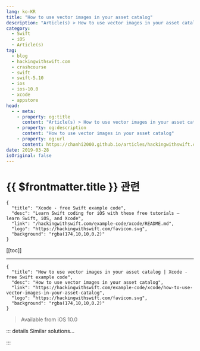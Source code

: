 ```yaml
---
lang: ko-KR
title: "How to use vector images in your asset catalog"
description: "Article(s) > How to use vector images in your asset catalog"
category:
  - Swift
  - iOS
  - Article(s)
tag: 
  - blog
  - hackingwithswift.com
  - crashcourse
  - swift
  - swift-5.10
  - ios
  - ios-10.0
  - xcode
  - appstore
head:
  - - meta:
    - property: og:title
      content: "Article(s) > How to use vector images in your asset catalog"
    - property: og:description
      content: "How to use vector images in your asset catalog"
    - property: og:url
      content: https://chanhi2000.github.io/articles/hackingwithswift.com/example-code/xcode/how-to-use-vector-images-in-your-asset-catalog.html
date: 2019-03-28
isOriginal: false
---
```


# {{ $frontmatter.title }} 관련

```component VPCard
{
  "title": "Xcode - free Swift example code",
  "desc": "Learn Swift coding for iOS with these free tutorials – learn Swift, iOS, and Xcode",
  "link": "/hackingwithswift.com/example-code/xcode/README.md",
  "logo": "https://hackingwithswift.com/favicon.svg",
  "background": "rgba(174,10,10,0.2)"
}
```

[[toc]]

---

```component VPCard
{
  "title": "How to use vector images in your asset catalog | Xcode - free Swift example code",
  "desc": "How to use vector images in your asset catalog",
  "link": "https://hackingwithswift.com/example-code/xcode/how-to-use-vector-images-in-your-asset-catalog",
  "logo": "https://hackingwithswift.com/favicon.svg",
  "background": "rgba(174,10,10,0.2)"
}
```

> Available from iOS 10.0

<!-- TODO: 작성 -->

<!-- 
Xcode lets you use vector images for all your artwork, which saves you having to worry about retina artwork, super retina artwork, and whatever Apple dreams up in the future. Even better, using this vector artwork has no performance cost – iOS and Xcode do all the work for you,

To try it out, drop a PDF file into your asset catalog, then change its Scales property to Single Scale – this has the effect of making Xcode convert it to @2x and @3x at build time.

The natural size of a vector image – its effective @1x resolution – is determined by the size of the vector, which might be confusing at first because vector images are resolution independent. But even then they still have a natural size, and Xcode will display that when you select your vector art.

Xcode has a couple of vector options that are worth exploring. The first is using Individual and Single Scales mode, which lets you override any specific size you want while using the vector for the others. The other is Preserve Vector Data, which copies the PDF into the final build so it can be re-rasterized at runtime to fit any size need – the only hiccup here is that iOS needs to be precisely sure what size the image is going to be, so if you try to rely on an intrinsic content size you’ll hit problems.

To try it out yourself, add an image view to a view controller and assign it a PDF asset from your asset catalog, then give it fixed width and height constraints that are much bigger than the natural size of your PDF. It might look blurry in IB but that’s OK – it will look great on the device.

-->

::: details Similar solutions…

<!--
/quick-start/swiftui/how-to-load-custom-colors-from-an-asset-catalog">How to load custom colors from an asset catalog 
/example-code/xcode/how-to-load-assets-from-xcode-asset-catalogs">How to load assets from Xcode asset catalogs 
/example-code/system/how-to-run-code-when-your-app-is-terminated">How to run code when your app is terminated 
/example-code/uikit/how-to-change-your-app-icon-dynamically-with-setalternateiconname">How to change your app icon dynamically with setAlternateIconName() 
/example-code/arkit/how-to-detect-images-using-arimagetrackingconfiguration">How to detect images using ARImageTrackingConfiguration</a>
-->

:::

